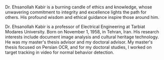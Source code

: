 Dr. Ehsanollah Kabir is a burning candle of ethics and knowledge, whose unwavering commitment to integrity and excellence lights the path for others. His profound wisdom and ethical guidance inspire those around him.

Dr. Ehsanollah Kabir is a professor of Electrical Engineering at Tarbiat Modares University. Born on November 1, 1958, in Tehran, Iran. His research interests include document image analysis and cultural heritage technology. He was my master's thesis advisor and my doctoral advisor. My master's thesis focused on Persian OCR, and for my doctoral studies, I worked on target tracking in video for normal behavior detection.

